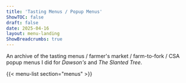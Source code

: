 ```yaml
---
title: 'Tasting Menus / Popup Menus'
ShowTOC: false
draft: false
date: 2025-04-16
layout: menu-landing
ShowBreadcrumbs: true
---
```


An archive of the tasting menus / farmer's market / farm-to-fork / CSA popup menus I did for *Dawson's* and *The Slanted Tree*. 

{{< menu-list section="menus" >}}
